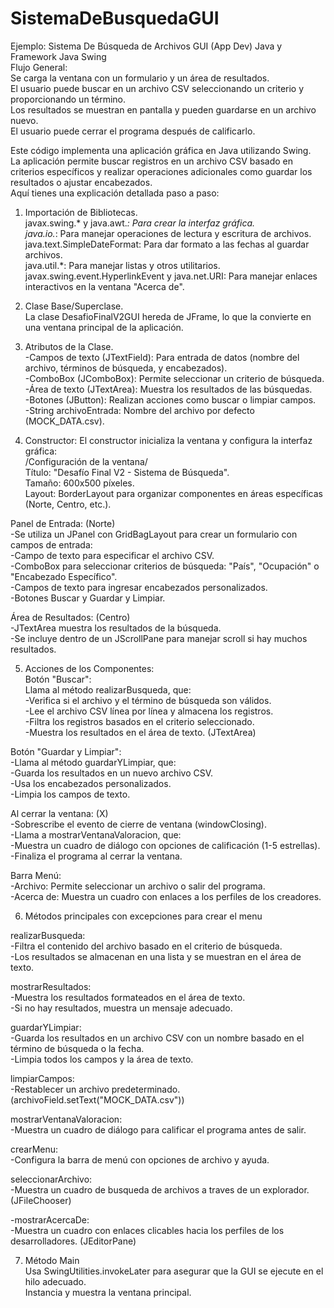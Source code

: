 # SistemaDeBusquedaGUI
Ejemplo: Sistema De Búsqueda de Archivos GUI (App Dev) Java y Framework Java Swing <br/>
Flujo General:<br/>
Se carga la ventana con un formulario y un área de resultados.<br/>
El usuario puede buscar en un archivo CSV seleccionando un criterio y proporcionando un término.<br/>
Los resultados se muestran en pantalla y pueden guardarse en un archivo nuevo.<br/>
El usuario puede cerrar el programa después de calificarlo.<br/>

Este código implementa una aplicación gráfica en Java utilizando Swing.<br/>
La aplicación permite buscar registros en un archivo CSV basado en criterios específicos y realizar operaciones adicionales como guardar los resultados o ajustar encabezados.<br/>
Aquí tienes una explicación detallada paso a paso:<br/>

1. Importación de Bibliotecas.<br/>
javax.swing.* y java.awt.*: Para crear la interfaz gráfica.<br/>
java.io.*: Para manejar operaciones de lectura y escritura de archivos.<br/>
java.text.SimpleDateFormat: Para dar formato a las fechas al guardar archivos.<br/>
java.util.*: Para manejar listas y otros utilitarios.<br/>
javax.swing.event.HyperlinkEvent y java.net.URI: Para manejar enlaces interactivos en la ventana "Acerca de".<br/>

2. Clase Base/Superclase.<br/>
La clase DesafioFinalV2GUI hereda de JFrame, lo que la convierte en una ventana principal de la aplicación.<br/>

3. Atributos de la Clase.<br/>
-Campos de texto (JTextField): Para entrada de datos (nombre del archivo, términos de búsqueda, y encabezados).<br/>
-ComboBox (JComboBox): Permite seleccionar un criterio de búsqueda.<br/>
-Área de texto (JTextArea): Muestra los resultados de las búsquedas.<br/>
-Botones (JButton): Realizan acciones como buscar o limpiar campos.<br/>
-String archivoEntrada: Nombre del archivo por defecto (MOCK_DATA.csv).<br/>

4. Constructor: El constructor inicializa la ventana y configura la interfaz gráfica:<br/>
/Configuración de la ventana/<br/>
Título: "Desafío Final V2 - Sistema de Búsqueda".<br/>
Tamaño: 600x500 píxeles.<br/>
Layout: BorderLayout para organizar componentes en áreas específicas (Norte, Centro, etc.).<br/>

Panel de Entrada: (Norte)<br/>
-Se utiliza un JPanel con GridBagLayout para crear un formulario con campos de entrada:<br/>
-Campo de texto para especificar el archivo CSV.<br/>
-ComboBox para seleccionar criterios de búsqueda: "País", "Ocupación" o "Encabezado Específico".<br/>
-Campos de texto para ingresar encabezados personalizados.<br/>
-Botones Buscar y Guardar y Limpiar.<br/>

Área de Resultados: (Centro)<br/>
-JTextArea muestra los resultados de la búsqueda.<br/>
-Se incluye dentro de un JScrollPane para manejar scroll si hay muchos resultados.<br/>

5. Acciones de los Componentes:<br/>
Botón "Buscar":<br/>
Llama al método realizarBusqueda, que:<br/>
-Verifica si el archivo y el término de búsqueda son válidos.<br/>
-Lee el archivo CSV línea por línea y almacena los registros.<br/>
-Filtra los registros basados en el criterio seleccionado.<br/>
-Muestra los resultados en el área de texto. (JTextArea)<br/>

Botón "Guardar y Limpiar":<br/>
-Llama al método guardarYLimpiar, que:<br/>
-Guarda los resultados en un nuevo archivo CSV.<br/>
-Usa los encabezados personalizados.<br/>
-Limpia los campos de texto.<br/>

Al cerrar la ventana: (X)<br/>
-Sobrescribe el evento de cierre de ventana (windowClosing).<br/>
-Llama a mostrarVentanaValoracion, que:<br/>
-Muestra un cuadro de diálogo con opciones de calificación (1-5 estrellas).<br/>
-Finaliza el programa al cerrar la ventana.<br/>

Barra Menú:<br/>
-Archivo: Permite seleccionar un archivo o salir del programa.<br/>
-Acerca de: Muestra un cuadro con enlaces a los perfiles de los creadores.<br/>

6. Métodos principales con excepciones para crear el menu<br/>

realizarBusqueda:<br/>
-Filtra el contenido del archivo basado en el criterio de búsqueda.<br/>
-Los resultados se almacenan en una lista y se muestran en el área de texto.<br/>

mostrarResultados:<br/>
-Muestra los resultados formateados en el área de texto.<br/>
-Si no hay resultados, muestra un mensaje adecuado.<br/>

guardarYLimpiar:<br/>
-Guarda los resultados en un archivo CSV con un nombre basado en el término de búsqueda o la fecha.<br/>
-Limpia todos los campos y la área de texto.<br/>

limpiarCampos:<br/>
-Restablecer un archivo predeterminado. (archivoField.setText("MOCK_DATA.csv"))<br/>

mostrarVentanaValoracion:<br/>
-Muestra un cuadro de diálogo para calificar el programa antes de salir.<br/>

crearMenu:<br/>
-Configura la barra de menú con opciones de archivo y ayuda.<br/>

seleccionarArchivo:<br/>
-Muestra un cuadro de busqueda de archivos a traves de un explorador. (JFileChooser)<br/>

-mostrarAcercaDe:<br/>
-Muestra un cuadro con enlaces clicables hacia los perfiles de los desarrolladores. (JEditorPane)<br/>

7. Método Main<br/>
Usa SwingUtilities.invokeLater para asegurar que la GUI se ejecute en el hilo adecuado.<br/>
Instancia y muestra la ventana principal.<br/>
